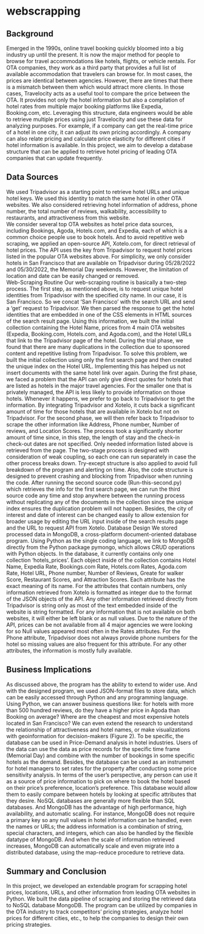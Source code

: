 # webscrapping

## Background

Emerged in the 1990s, online travel booking quickly bloomed into a big industry up until the present. It is now the major method for people to browse for travel accommodations like hotels, flights, or vehicle rentals. For OTA companies, they work as a third party that provides a full list of available accommodation that travelers can browse for. In most cases, the prices are identical between agencies. However, there are times that there is a mismatch between them which would attract more clients. In those cases, Travelocity acts as a useful tool to compare the price between the OTA. It provides not only the hotel information but also a compilation of hotel rates from multiple major booking platforms like Expedia, Booking.com, etc. Leveraging this structure, data engineers would be able to retrieve multiple prices using just Travelocity and use these data for analyzing purposes. For example, if a company can get the real-time price of a hotel in one city, it can adjust its own pricing accordingly. A company can also relate pricing and calculate price elasticity for different cities if hotel information is available.
In this project, we aim to develop a database structure that can be applied to retrieve hotel pricing of leading OTA companies that can update frequently. 


## Data Sources

We used Tripadvisor as a starting point to retrieve hotel URLs and unique hotel keys. We used this identity to match the same hotel in other OTA websites. We also considered retrieving hotel information of address, phone number, the total number of reviews, walkability, accessibility to restaurants, and attractiveness from this website.	
We consider several top OTA websites as hotel price data sources, including Bookings, Agoda, Hotels.com, and Expedia, each of which is a common choice people use to book hotels. 
And to avoid repetitive web scraping, we applied an open-source API, Xotelo.com, for direct retrieval of hotel prices. The API uses the key from Tripadvisor to request hotel prices listed in the popular OTA websites above. 
For simplicity, we only consider hotels in San Francisco that are available on Tripadvisor during 05/28/2022 and 05/30/2022, the Memorial Day weekends. However, the limitation of location and date can be easily changed or removed.	
Web-Scraping Routine
Our web-scraping routine is basically a two-step process.
The first step, as mentioned above, is to request unique hotel identities from Tripadvisor with the specified city name. In our case, it is San Francisco. So we concat ‘San Francisco’ with the search URL and send a ‘get’ request to Tripadvisor. We then parsed the response to get the hotel identities that are embedded in one of the CSS elements in HTML sources of the search result page. Using this information, we built the initial collection containing the Hotel Name, prices from 4 main OTA websites (Expedia, Booking.com, Hotels.com, and Agoda.com), and the Hotel URLs that link to the Tripadvisor page of the hotel. During the trial phase, we found that there are many duplications in the collection due to sponsored content and repetitive listing from Tripadvisor. To solve this problem, we built the initial collection using only the first search page and then created the unique index on the Hotel URL. Implementing this has helped us not insert documents with the same hotel link over again.
During the first phase, we faced a problem that the API can only give direct quotes for hotels that are listed as hotels in the major travel agencies. For the smaller one that is privately managed, the API is less likely to provide information on those hotels. Whenever it happens, we prefer to go back to Tripadvisor to get the information. By integrating Tripadvisor and Xotelo, it cuts back a significant amount of time for those hotels that are available in Xotelo but not on Tripadvisor. 
For the second phase, we will then refer back to Tripadvisor to scrape the other information like Address, Phone number, Number of reviews, and Location Scores. The process took a significantly shorter amount of time since, in this step, the length of stay and the check-in check-out dates are not specified. Only needed information listed above is retrieved from the page. 
The two-stage process is designed with consideration of weak coupling, so each one can run separately in case the other process breaks down. Try-except structure is also applied to avoid full breakdown of the program and alerting on time. Also, the code structure is designed to prevent crashing and blocking from Tripadvisor when running the code. After running the second source code (Run-this-second.py) which retrieves the info for the first search page, we can run the third source code any time and stop anywhere between the running process without replicating any of the documents in the collection since the unique index ensures the duplication problem will not happen. Besides, the city of interest and date of interest can be changed easily to allow extension for broader usage by editing the URL input inside of the search results page and the URL to request API from Xotelo. 
Database Design
We stored processed data in MongoDB, a cross-platform document-oriented database program. Using Python as the single coding language, we link to MongoDB directly from the Python package pymongo, which allows CRUD operations with Python objects. 
In the database, it currently contains only one collection ‘hotels_prices’. Each object inside of the collection contains Hotel Name, Expedia Rate, Bookings.com Rate, Hotels.com Rates, Agoda.com Rate, Hotel URL, Phone number, Number of Reviews, Greate for walker Score, Restaurant Scores, and Attraction Scores. Each attribute has the exact meaning of its name. 
For the attributes that contain numbers, only information retrieved from Xotelo is formatted as integer due to the format of the JSON objects of the API. Any other information retrieved directly from Tripadvisor is string only as most of the text embedded inside of the website is string formatted. 
For any information that is not available on both websites, it will either be left blank or as null values. Due to the nature of the API, prices can be not available from all 4 major agencies we were looking for so Null values appeared most often in the Rates attributes. For the Phone attribute, Tripadvisor does not always provide phone numbers for the hotel so missing values are also frequent for this attribute. For any other attributes, the information is mostly fully available. 

## Business Implications

As discussed above, the program has the ability to extend to wider use. And with the designed program, we used JSON-format files to store data, which can be easily accessed through Python and any programming language. Using Python, we can answer business questions like: for hotels with more than 500 hundred reviews, do they have a higher price in Agoda than Booking on average? Where are the cheapest and most expensive hotels located in San Francisco?  We can even extend the research to understand the relationship of attractiveness and hotel names, or make visualizations with geoinformation for decision-makers (Figure 2).
To be specific, the database can be used in Price-Demand analysis in hotel industries. Users of the data can use the data as price records for the specific time frame (Memorial Day) and combine with the number of bookings in some specific hotels as the demand. Besides, the database can be used as an instrument for hotel managers to set rates for the property after conducting some price sensitivity analysis. 
In terms of the user’s perspective, any person can use it as a source of price information to pick on where to book the hotel based on their price’s preference, location’s preference. This database would allow them to easily compare between hotels by looking at specific attributes that they desire. 
           NoSQL databases are generally more flexible than SQL databases. And MongoDB has the advantage of high performance, high availability, and automatic scaling. For instance, MongoDB does not require a primary key so any null values in hotel information can be handled, even the names or URLs; the address information is a combination of string, special characters, and integers, which can also be handled by the flexible datatype of MongoDB. And when the scale of information retrieved increases, MongoDB can automatically scale and even migrate into a distributed database, using the map-reduce procedure to retrieve data.
           
## Summary and Conclusion
In this project, we developed an extendable program for scrapping hotel prices, locations, URLs, and other information from leading OTA websites in Python. We built the data pipeline of scraping and storing the retrieved data to NoSQL database MongoDB. 
The program can be utilized by companies in the OTA industry to track competitors’ pricing strategies, analyze hotel prices for different cities, etc., to help the companies to design their own pricing strategies.
